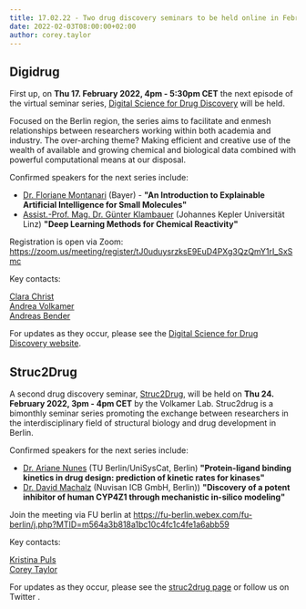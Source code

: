```yaml
---
title: 17.02.22 - Two drug discovery seminars to be held online in February
date: 2022-02-03T08:00:00+02:00
author: corey.taylor
---
```


## Digidrug

First up, on **Thu 17. February 2022, 4pm - 5:30pm CET** the next episode of the virtual seminar series, [Digital Science for Drug Discovery](http://www.digidrug.net/) will be held. 

Focused on the Berlin region, the series aims to facilitate and enmesh relationships between researchers working within both academia and industry. The over-arching theme? Making efficient and creative use of the wealth of available and growing chemical and biological data combined with powerful computational means at our disposal.

Confirmed speakers for the next series include: 

* [Dr. Floriane Montanari](https://www.linkedin.com/in/floriane-montanari-3577091b) (Bayer) - **"An Introduction to Explainable Artificial Intelligence for Small Molecules"**
* [Assist.-Prof. Mag. Dr. Günter Klambauer](https://www.jku.at/institut-fuer-machine-learning/ueber-uns/team/assist-prof-mag-dr-guenter-klambauer/) (Johannes Kepler Universität Linz) **"Deep Learning Methods for Chemical Reactivity"**

Registration is open via Zoom: https://zoom.us/meeting/register/tJ0uduysrzksE9EuD4PXg3QzQmY1rI_SxSmc

Key contacts:

<a href = "mailto: Clara.Christ@digidrug.net">Clara Christ</a><br>
<a href = "mailto: Andrea.Volkamer@digidrug.net">Andrea Volkamer</a><br>
<a href = "mailto: Andreas.Bender@digidrug.net">Andreas Bender</a>

For updates as they occur, please see the [Digital Science for Drug Discovery website](http://www.digidrug.net/).

## Struc2Drug

A second drug discovery seminar, [Struc2Drug](https://volkamerlab.org/outreach/struc2drug/), will be held on **Thu 24. February 2022, 3pm - 4pm CET** by the Volkamer Lab. Struc2drug is a bimonthly seminar series promoting the exchange between researchers in the interdisciplinary field of structural biology and drug development in Berlin.

Confirmed speakers for the next series include:

* [Dr. Ariane Nunes](https://www.unisyscat.de/people/nunes-alves-ariane.html) (TU Berlin/UniSysCat, Berlin) **"Protein-ligand binding kinetics in drug design: prediction of kinetic rates for kinases"**
* [Dr. David Machalz](https://www.linkedin.com/in/david-machalz/) (Nuvisan ICB GmbH, Berlin)) **"Discovery of a potent inhibitor of human CYP4Z1 through mechanistic in-silico modeling"**

Join the meeting via FU berlin at https://fu-berlin.webex.com/fu-berlin/j.php?MTID=m564a3b818a1bc10c4fc1c4fe1a6abb59

Key contacts:

<a href = "mailto: kristina.puls@fu-berlin.de">Kristina Puls</a><br>
<a href = "mailto: corey.taylor@charite.de">Corey Taylor</a><br>

For updates as they occur, please see the [struc2drug page](https://volkamerlab.org/outreach/struc2drug/) or follow us on Twitter <a href="https://twitter.com/struc2drug" target="_blank"><i class="icon fa-twitter"></i></a>.